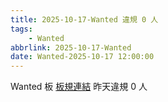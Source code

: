 ```yaml
---
title: 2025-10-17-Wanted 違規 0 人
tags:
    - Wanted
abbrlink: 2025-10-17-Wanted
date: Wanted-2025-10-17 12:00:00
---
```

Wanted 板 [板規連結](https://www.ptt.cc/bbs/Wanted/M.1608829773.A.D3B.html)
昨天違規 0 人
